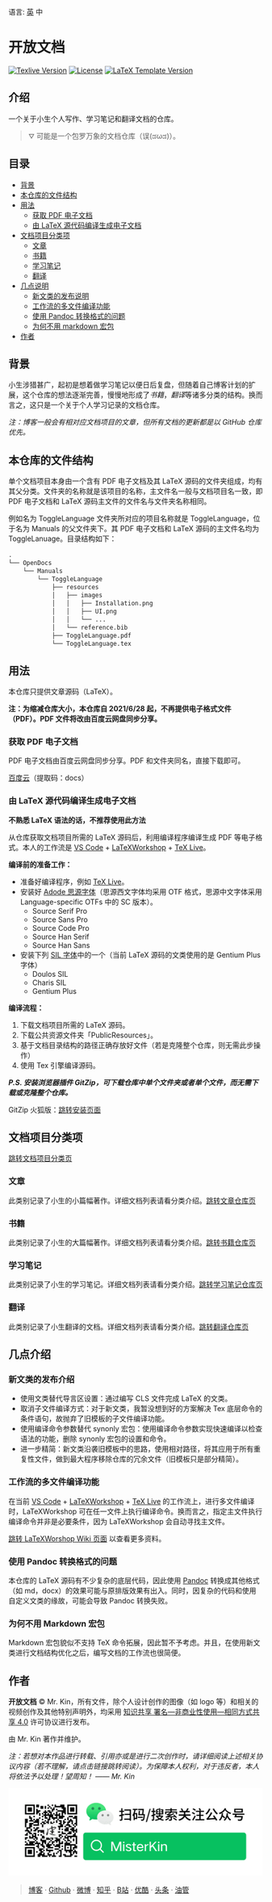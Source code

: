 语言: [英][Readme] 中

[Readme]: ./README.md

# 开放文档

[![Texlive Version][]](https://tug.org/texlive/) [![License][]](./LICENSE_CN) [![LaTeX Template Version][]](https://github.com/Mister-Kin/OpenDocs/releases)

[Texlive Version]: https://img.shields.io/badge/texlive-v2021-blue
[License]: https://img.shields.io/badge/license-CC%20BY--NC--SA%204.0-blue
[LaTeX Template Version]: https://img.shields.io/github/v/release/Mister-Kin/OpenDocs?include_prereleases&color=blue

## 介绍
一个关于小生个人写作、学习笔记和翻译文档的仓库。

> ⛛ 可能是一个包罗万象的文档仓库（误(ಡωಡ)）。

## 目录
- [背景](#背景)
- [本仓库的文件结构](#本仓库的文件结构)
- [用法](#用法)
  - [获取 PDF 电子文档](#获取-PDF-电子文档)
  - [由 LaTeX 源代码编译生成电子文档](#由-LaTeX-源代码编译生成电子文档)
- [文档项目分类项](#文档项目分类项)
  - [文章](#文章)
  - [书籍](#书籍)
  - [学习笔记](#学习笔记)
  - [翻译](#翻译)
- [几点说明](#几点说明)
  - [新文类的发布说明](#新文类的发布说明)
  - [工作流的多文件编译功能](#工作流的多文件编译功能)
  - [使用 Pandoc 转换格式的问题](#使用-Pandoc-转换格式的问题)
  - [为何不用 markdown 宏包](#为何不用-markdown-宏包)
- [作者](#作者)

## 背景
小生涉猎甚广，起初是想着做学习笔记以便日后复盘，但随着自己博客计划的扩展，这个仓库的想法逐渐完善，慢慢地形成了*书籍*，*翻译*等诸多分类的结构。换而言之，这只是一个关于个人学习记录的文档仓库。

*注：博客一般会有相对应文档项目的文章，但所有文档的更新都是以 GitHub 仓库优先。*

## 本仓库的文件结构
单个文档项目本身由一个含有 PDF 电子文档及其 LaTeX 源码的文件夹组成，均有其父分类。文件夹的名称就是该项目的名称，主文件名一般与文档项目名一致，即 PDF 电子文档和 LaTeX 源码主文件的文件名与文件夹名称相同。

例如名为 ToggleLanguage 文件夹所对应的项目名称就是 ToggleLanguage，位于名为 Manuals 的父文件夹下。其 PDF 电子文档和 LaTeX 源码的主文件名均为 ToggleLanuage。目录结构如下：
```
.
└── OpenDocs
    └── Manuals
        └── ToggleLanguage
            ├── resources
            │   ├── images
            │   │   ├── Installation.png
            │   │   ├── UI.png
            │   │   └── ...
            │   └── reference.bib
            ├── ToggleLanguage.pdf
            └── ToggleLanguage.tex
```

## 用法
本仓库只提供文章源码（LaTeX）。

**注：为缩减仓库大小，本仓库自 2021/6/28 起，不再提供电子格式文件（PDF）。PDF 文件将改由百度云网盘同步分享。**

### 获取 PDF 电子文档
PDF 电子文档由百度云网盘同步分享。PDF 和文件夹同名，直接下载即可。

[百度云][百度云网盘分享]（提取码：docs）

[百度云网盘分享]: https://pan.baidu.com/s/1Tn7qIO0raqvNoesgT8SKow

### 由 LaTeX 源代码编译生成电子文档
**不熟悉 LaTeX 语法的话，不推荐使用此方法**

从仓库获取文档项目所需的 LaTeX 源码后，利用编译程序编译生成 PDF 等电子格式。本人的工作流是 [VS Code][] + [LaTeXWorkshop][] + [TeX Live][]。

**编译前的准备工作：**
- 准备好编译程序，例如 [TeX Live][]。
- 安装好 [Adode 思源字体][]（思源西文字体均采用 OTF 格式，思源中文字体采用 Language-specific OTFs 中的 SC 版本）。
  - Source Serif Pro
  - Source Sans Pro
  - Source Code Pro
  - Source Han Serif
  - Source Han Sans
- 安装下列 [SIL 字体][]中的一个（当前 LaTeX 源码的文类使用的是 Gentium Plus 字体）
  - Doulos SIL
  - Charis SIL
  - Gentium Plus

**编译流程：**
1. 下载文档项目所需的 LaTeX 源码。
2. 下载公共资源文件夹「PublicResources」。
3. 基于文档目录结构的路径正确存放好文件（若是克隆整个仓库，则无需此步操作）
4. 使用 Tex 引擎编译源码。

***P.S. 安装浏览器插件 GitZip，可下载仓库中单个文件夹或者单个文件，而无需下载或克隆整个仓库。***

GitZip 火狐版：[跳转安装页面][]

[跳转安装页面]: https://addons.mozilla.org/zh-CN/firefox/addon/gitzip/?utm_source=addons.mozilla.org&utm_medium=referral&utm_content=search
[TeX Live]: https://tug.org/texlive
[VS Code]: https://code.visualstudio.com
[LaTeXWorkshop]: https://marketplace.visualstudio.com/items?itemName=James-Yu.latex-workshop#review-details
[Adode 思源字体]: https://github.com/adobe-fonts
[SIL 字体]: https://software.sil.org/fonts/

## 文档项目分类项
[跳转文档项目分类页][]

### 文章
此类别记录了小生的小篇幅著作。详细文档列表请看分类介绍。[跳转文章仓库页][]

### 书籍
此类别记录了小生的大篇幅著作。详细文档列表请看分类介绍。[跳转书籍仓库页][]

### 学习笔记
此类别记录了小生的学习笔记。详细文档列表请看分类介绍。[跳转学习笔记仓库页][]

### 翻译
此类别记录了小生翻译的文档。详细文档列表请看分类介绍。[跳转翻译仓库页][]

[跳转文档项目分类页]: ./
[跳转文章仓库页]: ./Articles
[跳转书籍仓库页]: ./Books
[跳转学习笔记仓库页]: ./LearningNotes
[跳转翻译仓库页]: ./Translations

## 几点介绍
### 新文类的发布介绍
- 使用文类替代导言区设置：通过编写 CLS 文件完成 LaTeX 的文类。
- 取消子文件编译方式：对于新文类，我暂没想到好的方案解决 Tex 底层命令的条件语句，故抛弃了旧模板的子文件编译功能。
- 使用编译命令参数替代 synonly 宏包：使用编译命令参数实现快速编译以检查语法的功能，删除 synonly 宏包的设置和命令。
- 进一步精简：新文类沿袭旧模板中的思路，使用相对路径，将其应用于所有重复性文件，做到最大程序移除仓库的冗余文件（旧模板只是部分精简）。

### 工作流的多文件编译功能
在当前 [VS Code][] + [LaTeXWorkshop][] + [TeX Live][] 的工作流上，进行多文件编译时，LaTeXWorkshop 可在任一文件上执行编译命令。换而言之，指定主文件执行编译命令并非是必要条件，因为 LaTeXWorkshop 会自动寻找主文件。

[跳转 LaTeXWorshop Wiki 页面][] 以查看更多资料。

### 使用 Pandoc 转换格式的问题
本仓库的 LaTeX 源码有不少复杂的底层代码，因此使用 [Pandoc][] 转换成其他格式（如 md，docx）的效果可能与原排版效果有出入。同时，因复杂的代码和使用自定义文类的缘故，可能会导致 Pandoc 转换失败。

### 为何不用 Markdown 宏包
Markdown 宏包貌似不支持 TeX 命令拓展，因此暂不予考虑。并且，在使用新文类进行文档结构优化之后，编写文档的工作流也很简便。

[Pandoc]: https://pandoc.org
[跳转 LaTeXWorshop Wiki 页面]: https://github.com/James-Yu/LaTeX-Workshop/wiki/Compile#Multi-File-Projects

## 作者
**开放文档** © Mr. Kin，所有文件，除个人设计创作的图像（如 logo 等）和相关的视频创作及其他特别声明外，均采用 [知识共享 署名—非商业性使用—相同方式共享 4.0][] 许可协议进行发布。

由 Mr. Kin 著作并维护。

*注：若想对本作品进行转载、引用亦或是进行二次创作时，请详细阅读上述相关协议内容（若不理解，请点击链接跳转阅读）。为保障本人权利，对于违反者，本人将依法予以处理！望周知！ —— Mr. Kin*

![搜索关注微信公众号：MisterKin](./PublicResources/images/FollowMe/WeChatOfficialAccounts.png "扫码/搜索关注公众号：MisterKin")

> [博客][] · [Github][] · [微博][] · [知乎][] · [B站][] · [优酷][] · [头条][] · [油管][]

[知识共享 署名—非商业性使用—相同方式共享 4.0]: ./LICENSE_CN
[博客]: https://mister-kin.github.io
[Github]: https://github.com/mister-kin
[微博]: https://weibo.com/6270111192/profile?topnav=1&wvr=6&is_all=1
[知乎]: https://www.zhihu.com/people/drwu-94
[B站]: http://space.bilibili.com/17025250?
[优酷]: http://i.youku.com/i/UNjA3MTk5Mjgw?spm=a2hzp.8253869.0.0
[油管]: https://www.youtube.com/channel/UCNhtdG6whC5mlRDkrhQ0wLA?view_as=public
[头条]: https://www.toutiao.com/c/user/835254071079053/#mid=1663279303982091
